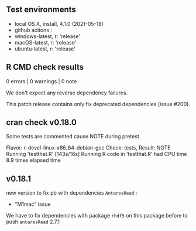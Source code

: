 ## Test environments
* local OS X, install, 4.1.0 (2021-05-18)
* github actions : 
* windows-latest, r: 'release' 
* macOS-latest, r: 'release'
* ubuntu-latest, r: 'release' 

## R CMD check results

0 errors | 0 warnings | 0 note


We don't expect any reverse dependency failures.

This patch release contains only fix deprecated dependencies (issue #200).

## cran check v0.18.0
Some tests are commented cause NOTE during pretest

Flavor: r-devel-linux-x86_64-debian-gcc
Check: tests, Result: NOTE
    Running 'testthat.R' [143s/16s]
  Running R code in 'testthat.R' had CPU time 8.9 times elapsed time

## v0.18.1
new version to fix pb with dependencies `AntaresRead` :  
 - "M1mac" issue  
 
We have to fix dependencies with package `rhdf5` on this package before to push `antaresRead` 2.7.1

